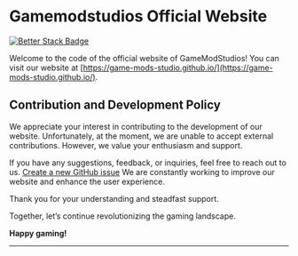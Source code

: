 # Gamemodstudios Official Website

[![Better Stack Badge](https://uptime.betterstack.com/status-badges/v1/monitor/1dpws.svg)](https://uptime.betterstack.com/?utm_source=status_badge)

Welcome to the code of the official website of GameModStudios! You can visit our website at [https://game-mods-studio.github.io/](https://game-mods-studio.github.io/).

## Contribution and Development Policy

We appreciate your interest in contributing to the development of our website. Unfortunately, at the moment, we are unable to accept external contributions. However, we value your enthusiasm and support.

If you have any suggestions, feedback, or inquiries, feel free to reach out to us. [Create a new GitHub issue](https://github.com/game-mods-studio/game-mods-studio.github.io/issues/new?assignees=&labels=security&template=security-vulnerability-report.md&title=) We are constantly working to improve our website and enhance the user experience.

Thank you for your understanding and steadfast support.

Together, let’s continue revolutionizing the gaming landscape.

**Happy gaming!**

---
